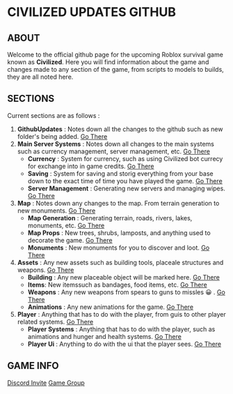 # CIVILIZED UPDATES GITHUB

## ABOUT
Welcome to the official github page for the upcoming Roblox survival game known as **Civilized**. Here you will find information about the game and changes made to any section of the game, from scripts to models to builds, they are all noted here.

## SECTIONS
Current sections are as follows : 
1. **GithubUpdates** : Notes down all the changes to the github such as new folder's being added. [Go There](./GithubUpdates)
2. **Main Server Systems** : Notes down all changes to the main systems such as currency management, server management, etc. [Go There](./Main%20Server%20Systems)
   - **Currency** : System for currency, such as using Civilized bot currecy for exchange into in game credits. [Go There](./Main%20Server%20Systems/Currency)
   - **Saving** : System for saving and storig everything from your base down to the exact time of time you have played the game. [Go There](./Main%20Server%20Systems/Saving)
   - **Server Management** : Generating new servers and managing wipes. [Go There](./Main%20Server%20Systems/Server%20Management)
3. **Map** : Notes down any changes to the map. From terrain generation to new monuments. [Go There](./Map)
   - **Map Generation** : Generating terrain, roads, rivers, lakes, monuments, etc. [Go There](./Map/Map%20Generation)
   - **Map Props** : New trees, shrubs, lamposts, and anything used to decorate the game. [Go There](./Map/Map%20Props)
   - **Monuments** : New monuments for you to discover and loot. [Go There](./Map/Monuments)
4. **Assets** : Any new assets such as building tools, placeale structures and weapons. [Go There](./Assets)
   - **Building** : Any new placeable object will be marked here. [Go There](./Assets/Building)
   - **Items**: New itemssuch as bandages, food items, etc. [Go There](./Assets/Items)
   - **Weapons** : Any new weapons from spears to guns to missles 😀 . [Go There](./Assets/Weapons)
   - **Animations** : Any new animations for the game. [Go There](./Assets/Animations)
5. **Player** : Anything that has to do with the player, from guis to other player related systems. [Go There](./Player)
   - **Player Systems** : Anything that has to do with the player, such as animations and hunger and health systems. [Go There](./Player/Player%20Systems)
   - **Player Ui** : Anything to do with the ui that the player sees. [Go There](./Player/Player%20Ui)

## GAME INFO
[Discord Invite](https://discord.gg/5xbuHZxnyR)
[Game Group](https://www.roblox.com/groups/8205587/Civilized-Official-Group#!/about)